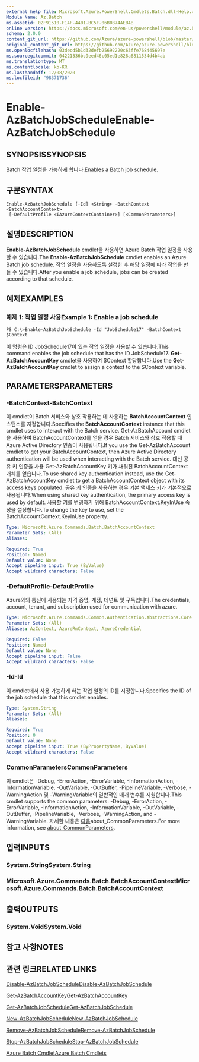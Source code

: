 ```yaml
---
external help file: Microsoft.Azure.PowerShell.Cmdlets.Batch.dll-Help.xml
Module Name: Az.Batch
ms.assetid: 02F91510-F14F-4401-BC5F-06B0874AEB4B
online version: https://docs.microsoft.com/en-us/powershell/module/az.batch/enable-azbatchjobschedule
schema: 2.0.0
content_git_url: https://github.com/Azure/azure-powershell/blob/master/src/Batch/Batch/help/Enable-AzBatchJobSchedule.md
original_content_git_url: https://github.com/Azure/azure-powershell/blob/master/src/Batch/Batch/help/Enable-AzBatchJobSchedule.md
ms.openlocfilehash: 03decd5b1d32defb25692220c63ffe768445697e
ms.sourcegitcommit: 04221336bc9eed46c05ed1e828a6811534d4b4ab
ms.translationtype: MT
ms.contentlocale: ko-KR
ms.lasthandoff: 12/08/2020
ms.locfileid: "98371736"
---
```

# <span data-ttu-id="78108-101">Enable-AzBatchJobSchedule</span><span class="sxs-lookup"><span data-stu-id="78108-101">Enable-AzBatchJobSchedule</span></span>

## <span data-ttu-id="78108-102">SYNOPSIS</span><span class="sxs-lookup"><span data-stu-id="78108-102">SYNOPSIS</span></span>
<span data-ttu-id="78108-103">Batch 작업 일정을 가능하게 합니다.</span><span class="sxs-lookup"><span data-stu-id="78108-103">Enables a Batch job schedule.</span></span>

## <span data-ttu-id="78108-104">구문</span><span class="sxs-lookup"><span data-stu-id="78108-104">SYNTAX</span></span>

```
Enable-AzBatchJobSchedule [-Id] <String> -BatchContext <BatchAccountContext>
 [-DefaultProfile <IAzureContextContainer>] [<CommonParameters>]
```

## <span data-ttu-id="78108-105">설명</span><span class="sxs-lookup"><span data-stu-id="78108-105">DESCRIPTION</span></span>
<span data-ttu-id="78108-106">**Enable-AzBatchJobSchedule** cmdlet을 사용하면 Azure Batch 작업 일정을 사용할 수 있습니다.</span><span class="sxs-lookup"><span data-stu-id="78108-106">The **Enable-AzBatchJobSchedule** cmdlet enables an Azure Batch job schedule.</span></span>
<span data-ttu-id="78108-107">작업 일정을 사용하도록 설정한 후 해당 일정에 따라 작업을 만들 수 있습니다.</span><span class="sxs-lookup"><span data-stu-id="78108-107">After you enable a job schedule, jobs can be created according to that schedule.</span></span>

## <span data-ttu-id="78108-108">예제</span><span class="sxs-lookup"><span data-stu-id="78108-108">EXAMPLES</span></span>

### <span data-ttu-id="78108-109">예제 1: 작업 일정 사용</span><span class="sxs-lookup"><span data-stu-id="78108-109">Example 1: Enable a job schedule</span></span>
```
PS C:\>Enable-AzBatchJobSchedule -Id "JobSchedule17" -BatchContext $Context
```

<span data-ttu-id="78108-110">이 명령은 ID JobSchedule17이 있는 작업 일정을 사용할 수 있습니다.</span><span class="sxs-lookup"><span data-stu-id="78108-110">This command enables the job schedule that has the ID JobSchedule17.</span></span>
<span data-ttu-id="78108-111">**Get-AzBatchAccountKey** cmdlet을 사용하여 $Context 할당합니다.</span><span class="sxs-lookup"><span data-stu-id="78108-111">Use the **Get-AzBatchAccountKey** cmdlet to assign a context to the $Context variable.</span></span>

## <span data-ttu-id="78108-112">PARAMETERS</span><span class="sxs-lookup"><span data-stu-id="78108-112">PARAMETERS</span></span>

### <span data-ttu-id="78108-113">-BatchContext</span><span class="sxs-lookup"><span data-stu-id="78108-113">-BatchContext</span></span>
<span data-ttu-id="78108-114">이 cmdlet이 Batch 서비스와 상호 작용하는 데 사용하는 **BatchAccountContext** 인스턴스를 지정합니다.</span><span class="sxs-lookup"><span data-stu-id="78108-114">Specifies the **BatchAccountContext** instance that this cmdlet uses to interact with the Batch service.</span></span>
<span data-ttu-id="78108-115">Get-AzBatchAccount cmdlet을 사용하여 BatchAccountContext를 얻을 경우 Batch 서비스와 상호 작용할 때 Azure Active Directory 인증이 사용됩니다.</span><span class="sxs-lookup"><span data-stu-id="78108-115">If you use the Get-AzBatchAccount cmdlet to get your BatchAccountContext, then Azure Active Directory authentication will be used when interacting with the Batch service.</span></span> <span data-ttu-id="78108-116">대신 공유 키 인증을 사용 Get-AzBatchAccountKey 키가 채워진 BatchAccountContext 개체를 얻습니다.</span><span class="sxs-lookup"><span data-stu-id="78108-116">To use shared key authentication instead, use the Get-AzBatchAccountKey cmdlet to get a BatchAccountContext object with its access keys populated.</span></span> <span data-ttu-id="78108-117">공유 키 인증을 사용하는 경우 기본 액세스 키가 기본적으로 사용됩니다.</span><span class="sxs-lookup"><span data-stu-id="78108-117">When using shared key authentication, the primary access key is used by default.</span></span> <span data-ttu-id="78108-118">사용할 키를 변경하기 위해 BatchAccountContext.KeyInUse 속성을 설정합니다.</span><span class="sxs-lookup"><span data-stu-id="78108-118">To change the key to use, set the BatchAccountContext.KeyInUse property.</span></span>

```yaml
Type: Microsoft.Azure.Commands.Batch.BatchAccountContext
Parameter Sets: (All)
Aliases:

Required: True
Position: Named
Default value: None
Accept pipeline input: True (ByValue)
Accept wildcard characters: False
```

### <span data-ttu-id="78108-119">-DefaultProfile</span><span class="sxs-lookup"><span data-stu-id="78108-119">-DefaultProfile</span></span>
<span data-ttu-id="78108-120">Azure와의 통신에 사용되는 자격 증명, 계정, 테넌트 및 구독입니다.</span><span class="sxs-lookup"><span data-stu-id="78108-120">The credentials, account, tenant, and subscription used for communication with azure.</span></span>

```yaml
Type: Microsoft.Azure.Commands.Common.Authentication.Abstractions.Core.IAzureContextContainer
Parameter Sets: (All)
Aliases: AzContext, AzureRmContext, AzureCredential

Required: False
Position: Named
Default value: None
Accept pipeline input: False
Accept wildcard characters: False
```

### <span data-ttu-id="78108-121">-Id</span><span class="sxs-lookup"><span data-stu-id="78108-121">-Id</span></span>
<span data-ttu-id="78108-122">이 cmdlet에서 사용 가능하게 하는 작업 일정의 ID를 지정합니다.</span><span class="sxs-lookup"><span data-stu-id="78108-122">Specifies the ID of the job schedule that this cmdlet enables.</span></span>

```yaml
Type: System.String
Parameter Sets: (All)
Aliases:

Required: True
Position: 0
Default value: None
Accept pipeline input: True (ByPropertyName, ByValue)
Accept wildcard characters: False
```

### <span data-ttu-id="78108-123">CommonParameters</span><span class="sxs-lookup"><span data-stu-id="78108-123">CommonParameters</span></span>
<span data-ttu-id="78108-124">이 cmdlet은 -Debug, -ErrorAction, -ErrorVariable, -InformationAction, -InformationVariable, -OutVariable, -OutBuffer, -PipelineVariable, -Verbose, -WarningAction 및 -WarningVariable의 일반적인 매개 변수를 지원합니다.</span><span class="sxs-lookup"><span data-stu-id="78108-124">This cmdlet supports the common parameters: -Debug, -ErrorAction, -ErrorVariable, -InformationAction, -InformationVariable, -OutVariable, -OutBuffer, -PipelineVariable, -Verbose, -WarningAction, and -WarningVariable.</span></span> <span data-ttu-id="78108-125">자세한 내용은 [다음](http://go.microsoft.com/fwlink/?LinkID=113216)about_CommonParameters.</span><span class="sxs-lookup"><span data-stu-id="78108-125">For more information, see [about_CommonParameters](http://go.microsoft.com/fwlink/?LinkID=113216).</span></span>

## <span data-ttu-id="78108-126">입력</span><span class="sxs-lookup"><span data-stu-id="78108-126">INPUTS</span></span>

### <span data-ttu-id="78108-127">System.String</span><span class="sxs-lookup"><span data-stu-id="78108-127">System.String</span></span>

### <span data-ttu-id="78108-128">Microsoft.Azure.Commands.Batch.BatchAccountContext</span><span class="sxs-lookup"><span data-stu-id="78108-128">Microsoft.Azure.Commands.Batch.BatchAccountContext</span></span>

## <span data-ttu-id="78108-129">출력</span><span class="sxs-lookup"><span data-stu-id="78108-129">OUTPUTS</span></span>

### <span data-ttu-id="78108-130">System.Void</span><span class="sxs-lookup"><span data-stu-id="78108-130">System.Void</span></span>

## <span data-ttu-id="78108-131">참고 사항</span><span class="sxs-lookup"><span data-stu-id="78108-131">NOTES</span></span>

## <span data-ttu-id="78108-132">관련 링크</span><span class="sxs-lookup"><span data-stu-id="78108-132">RELATED LINKS</span></span>

[<span data-ttu-id="78108-133">Disable-AzBatchJobSchedule</span><span class="sxs-lookup"><span data-stu-id="78108-133">Disable-AzBatchJobSchedule</span></span>](./Disable-AzBatchJobSchedule.md)

[<span data-ttu-id="78108-134">Get-AzBatchAccountKey</span><span class="sxs-lookup"><span data-stu-id="78108-134">Get-AzBatchAccountKey</span></span>](./Get-AzBatchAccountKey.md)

[<span data-ttu-id="78108-135">Get-AzBatchJobSchedule</span><span class="sxs-lookup"><span data-stu-id="78108-135">Get-AzBatchJobSchedule</span></span>](./Get-AzBatchJobSchedule.md)

[<span data-ttu-id="78108-136">New-AzBatchJobSchedule</span><span class="sxs-lookup"><span data-stu-id="78108-136">New-AzBatchJobSchedule</span></span>](./New-AzBatchJobSchedule.md)

[<span data-ttu-id="78108-137">Remove-AzBatchJobSchedule</span><span class="sxs-lookup"><span data-stu-id="78108-137">Remove-AzBatchJobSchedule</span></span>](./Remove-AzBatchJobSchedule.md)

[<span data-ttu-id="78108-138">Stop-AzBatchJobSchedule</span><span class="sxs-lookup"><span data-stu-id="78108-138">Stop-AzBatchJobSchedule</span></span>](./Stop-AzBatchJobSchedule.md)

[<span data-ttu-id="78108-139">Azure Batch Cmdlet</span><span class="sxs-lookup"><span data-stu-id="78108-139">Azure Batch Cmdlets</span></span>](/powershell/module/Az.Batch/)
